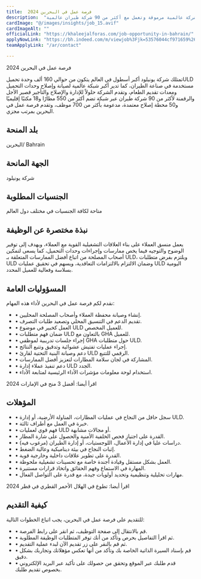 ```yaml
---
title:  فرصة عمل في البحرين 2024 
description:  "فرصة ذهبية للعمل في البحرين لفرصة عمل ممولة بالكامل في شركة عالمية مرموقة وتعمل مع أكثر من 90 شركة طيران عالمية" 
cardImage: "@/images/insights/job_15.avif" 
cardImageAlt: "" 
officialLink: "https://khaleejalforas.com/job-opportunity-in-bahrain/" 
applyNowLink: "https://bh.indeed.com/m/viewjob%3Fjk=53576044cf971659%26#038;from=serp%26#038;tk=1i4otqoco2i5u08p%26#038;xkcb=SoAY67M39Yzk1DWtFR0PbzkdCdPP" 
teamApplyLink: "/ar/contact"

---
```


فرصة عمل في البحرين 2024

تمتلك شركة يونيلود أكبر أسطول في العالم يتكون من حوالي 160 ألف وحدة تحميلULD مستخدمة في صناعة الطيران، كما تدير أكبر شبكة عالمية لصيانة وإصلاح وحدات التحميل ومعدات تقديم الطعام، وتقدم الشركة حلولاً للإدارة والإصلاح والتأجير قصير الأجل والرقمنة لأكثر من 90 شركة طيران عبر شبكة تضم أكثر من 550 مطارًا و18 مكتبًا إقليميًا و50 محطة إصلاح معتمدة، مدعومة بأكثر من 700 موظف، وتقدم فرصة عمل في البحرين بمرتب مجزي.

## بلد المنحة

البحرين/ Bahrain

## الجهة المانحة

شركة يونيلود

## الجنسيات المطلوبة

متاحة لكافة الجنسيات في مختلف دول العالم

## نبذة مختصرة عن الوظيفة

يعمل منسق العملاء على بناء العلاقات التشغيلية القوية مع العملاء، ويهدف إلى توفير الوضوح والتوجيه فيما يخص ممارسات وإجراءات وحدات التحميل، كما يسعى لتمكين أصحاب المصلحة من اتباع أفضل الممارسات المتعلقة بـ ULD، ويلتزم بفرض متطلبات ULD وضمان الالتزام بالالتزامات التعاقدية، ويسهم في تحقيق عمليات ULD اليومية بسلاسة وفعالية للعميل المحدد.

## المسؤوليات العامة

نقدم لكم فرصة عمل في البحرين لأداء هذه المهام:

- • إنشاء وصيانة محفظة العملاء وأصحاب المصلحة المحليين.
- • تقديم الدعم في التنسيق المحلي وتصعيد طلبات التصرف.
- • العمل كخبير في موضوع ULD للعميل المخصص.
- • ضمان فهم متطلبات ULD بالتعاون مع GHA للعميل.
- • إجراء جلسات تدريبية لموظفي GHA حول متطلبات ULD.
- • إجراء عمليات تفتيش عشوائية وتدقيق وتتبع النتائج.
- • دعم وصيانة البنية التحتية لقارئ ULD الرقمي للتتبع.
- • المشاركة في لجان سلامة المطارات لتعزيز أفضل الممارسات.
- • دعم تنفيذ عملاء إدارة ULD الجدد.
- • استخدام لوحة معلومات مؤشرات الأداء الرئيسية لمتابعة الأداء.

اقرأ أيضا: أفضل 3 منح في الإمارات 2024

## المؤهلات

- • سجل حافل من النجاح في عمليات المطارات، المناولة الأرضية، أو إدارة ULD.
- • خبرة في العمل مع أطراف ثالثة.
- • فهم قوي لعمليات ULD أو مجالات مشابهة.
- • القدرة على اجتياز فحص الخلفية الأمنية والحصول على شارة المطار.
- • دراسات عليا في إدارة الأعمال، اللوجستيات، أو إدارة الطيران (مرغوب فيه).
- • إثبات النجاح في بيئة ديناميكية وعالية الضغط.
- • القدرة على تطوير علاقات داخلية وخارجية قوية.
- • العمل بشكل مستقل وقيادة أجندة خاصة مع تحسينات تشغيلية ملحوظة.
- • المهارة في الاستماع وفهم الحقائق واتخاذ قرارات مستنيرة.
- • مهارات تحليلية وتنظيمية وتحديد أولويات جيدة، مع قدرة على التواصل الفعال.

اقرأ أيضا: تطوع في الهلال الأحمر القطري في قطر 2024

## كيفية التقديم

للتقديم على فرصة عمل في البحرين، يجب اتباع الخطوات التالية:

- • قم بالانتقال إلى صفحة التوظيف، ثم انقر على رابط الفرصة.
- • ثم اقرأ التفاصيل بحرص وتأكد من أنك توفر المتطلبات الوظيفة المطلوبة.
- • ثم قم بالنقر على زر تقديم الآن لبدء عملية التقديم.
- • قم بإسناد السيرة الذاتية الخاصة بك وتأكد من أنها تعكس مؤهلاتك وتجاربك بشكل دقيق.
- • قدم طلبك عبر الموقع وتحقق من حصولك على تأكيد عبر البريد الإلكتروني بخصوص تقديم طلبك.

